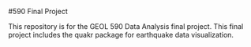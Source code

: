 #590 Final Project

This repository is for the GEOL 590 Data Analysis final project.
This final project includes the quakr package for earthquake data visualization.